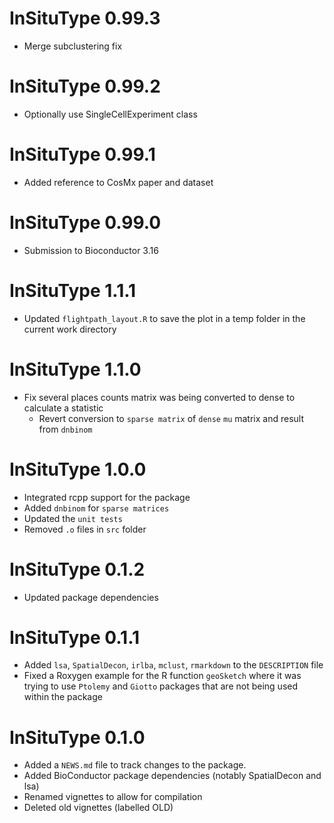 # InSituType 0.99.3

* Merge subclustering fix

# InSituType 0.99.2

* Optionally use SingleCellExperiment class

# InSituType 0.99.1

* Added reference to CosMx paper and dataset

# InSituType 0.99.0

* Submission to Bioconductor 3.16

# InSituType 1.1.1

* Updated `flightpath_layout.R` to save the plot in a temp folder in the current work directory

# InSituType 1.1.0

* Fix several places counts matrix was being converted to dense to calculate a statistic
  * Revert conversion to `sparse matrix` of `dense` `mu` matrix and result from `dnbinom`

# InSituType 1.0.0

* Integrated rcpp support for the package
* Added `dnbinom` for `sparse matrices`
* Updated the `unit tests`
* Removed `.o` files in `src` folder

# InSituType 0.1.2

* Updated package dependencies

# InSituType 0.1.1

* Added `lsa`, `SpatialDecon`, `irlba`, `mclust`, `rmarkdown` to the `DESCRIPTION` file
* Fixed a Roxygen example for the R function `geoSketch` where it was trying to use `Ptolemy` and `Giotto` packages that are not being used within the package

# InSituType 0.1.0

* Added a `NEWS.md` file to track changes to the package.
* Added BioConductor package dependencies (notably SpatialDecon and lsa)
* Renamed vignettes to allow for compilation
* Deleted old vignettes (labelled OLD)

